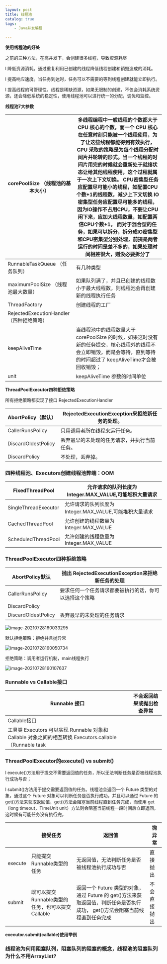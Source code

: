 ```yaml
---
layout: post
title: 线程池
catalog: true
tags:
    - Java并发编程

---
```




**使用线程池的好处**

之前的三种方法，在高并发下，会创建很多线程，导致资源耗尽

l 降低资源消耗。通过重复利用已创建的线程降低线程创建和销毁造成的消耗。

l 提高响应速度。当任务到达时，任务可以不需要的等到线程创建就能立即执行。

l 提高线程的可管理性。线程是稀缺资源，如果无限制的创建，不仅会消耗系统资源，还会降低系统的稳定性，使用线程池可以进行统一的分配，调优和监控。

**线程池7大参数**

| corePoolSize   （线程池的基本大小）      | 多线程编程中一般线程的个数都大于 CPU 核心的个数，而一个 CPU 核心在任意时刻只能被一个线程使用，为了让这些线程都能得到有效执行，CPU 采取的策略是为每个线程分配时间片并轮转的形式。当一个线程的时间片用完的时候就会重新处于就绪状态让给其他线程使用，这个过程就属于一次上下文切换。      CPU密集型任务应配置尽可能小的线程，如配置CPU个数+1的线程数，减少上下文切换  IO密集型任务应配置尽可能多的线程，因为IO操作不占用CPU，不要让CPU闲下来，应加大线程数量，如配置两倍CPU个数+1，  而对于混合型的任务，如果可以拆分，拆分成IO密集型和CPU密集型分别处理，前提是两者运行的时间是差不多的，如果处理时间相差很大，则没必要拆分了 |
| ---------------------------------------- | ------------------------------------------------------------ |
| RunnableTaskQueue   （任务队列）         | 有几种类型                                                   |
| maximumPoolSize   （线程池最大数量）     | 如果队列满了，并且已创建的线程数小于最大线程数，则线程池会再创建新的线程执行任务 |
| ThreadFactory                            | 创建线程的工厂                                               |
| RejectedExecutionHandler（四种拒绝策略） |                                                              |
| keepAliveTime                            | 当线程池中的线程数量大于 corePoolSize 的时候，如果这时没有新的任务提交，核心线程外的线程不会立即销毁，而是会等待，直到等待的时间超过了 keepAliveTime才会被回收销毁； |
| unit                                     | keepAliveTime 参数的时间单位                                 |

**ThreadPoolExecutor四种拒绝策略**

所有拒绝策略都实现了接口 RejectedExecutionHandler

| AbortPolicy（默认） | RejectedExecutionException来拒绝新任务的处理。 |
| ------------------- | ---------------------------------------------- |
| CallerRunsPolicy    | 只用调用者所在线程来运行任务。                 |
| DiscardOldestPolicy | 丢弃最早的未处理的任务请求，并执行当前任务。   |
| DiscardPolicy       | 不处理，丢弃掉。                               |

### **四种线程池**、**Executors创建线程池弊端：OOM**

| FixedThreadPool      | 允许请求的队列长度为 Integer.MAX_VALUE,可能堆积大量请求 |
| -------------------- | ------------------------------------------------------- |
| SingleThreadExecutor | 允许请求的队列长度为 Integer.MAX_VALUE,可能堆积大量请求 |
| CachedThreadPool     | 允许创建的线程数量为 Integer.MAX_VALUE                  |
| ScheduledThreadPool  | 允许创建的线程数量为 Integer.MAX_VALUE                  |

### **ThreadPoolExecutor四种拒绝策略**

| AbortPolicy默认     | 抛出 RejectedExecutionException来拒绝新任务的处理      |
| ------------------- | ------------------------------------------------------ |
| CallerRunsPolicy    | 要求任何一个任务请求都要被执行的话，你可以选择这个策略 |
| DiscardPolicy       |                                                        |
| DiscardOldestPolicy | 丢弃最早的未处理的任务请求                             |

![image-20210728160033295](https://gitee.com/chrisxyq/picgo/raw/master/https://gitee.com/chrisxyq/image-20210728160033295.png)

默认拒绝策略：拒绝并且抛异常

![image-20210728160050734](https://gitee.com/chrisxyq/picgo/raw/master/https://gitee.com/chrisxyq/image-20210728160050734.png)

拒绝策略：调用者运行机制，main线程执行

![image-20210728160107637](https://gitee.com/chrisxyq/picgo/raw/master/https://gitee.com/chrisxyq/image-20210728160107637.png)

### **Runnable vs Callable接口**

| Runnable 接口                                                | 不会返回结果或抛出检查异常 |
| ------------------------------------------------------------ | -------------------------- |
| Callable接口                                                 |                            |
| 工具类 Executors 可以实现 Runnable 对象和 Callable 对象之间的相互转换   Executors.callable（Runnable task |                            |

### **ThreadPoolExecutor的execute() vs submit()**

l execute()方法用于提交不需要返回值的任务，所以无法判断任务是否被线程池执行成功与否；

l submit()方法用于提交需要返回值的任务。线程池会返回一个 Future 类型的对象，通过这个 Future 对象可以判断任务是否执行成功，并且可以通过 Future 的 get()方法来获取返回值，get()方法会阻塞当前线程直到任务完成，而使用 get（long timeout，TimeUnit unit）方法则会阻塞当前线程一段时间后立即返回，这时候有可能任务没有执行完。

|         | 接受任务                                         | 返回值                                                       | 抛异常       |
| ------- | ------------------------------------------------ | ------------------------------------------------------------ | ------------ |
| execute | 只能提交Runnable类型的任务                       | 无返回值，无法判断任务是否被线程池执行成功与否               | 直接抛出     |
| submit  | 既可以提交Runnable类型的任务，也可以提交Callable | 返回一个 Future 类型的对象，   通过 Future 的 get()方法来获取返回值，判断任务是否执行成功，  get()方法会阻塞当前线程直到任务完成 | 不会直接抛出 |

**executor.submit(callable)使用举例**



### **线程池为何用阻塞队列，阻塞队列的阻塞的概念，线程池的阻塞队列为什么不用ArrayList?**